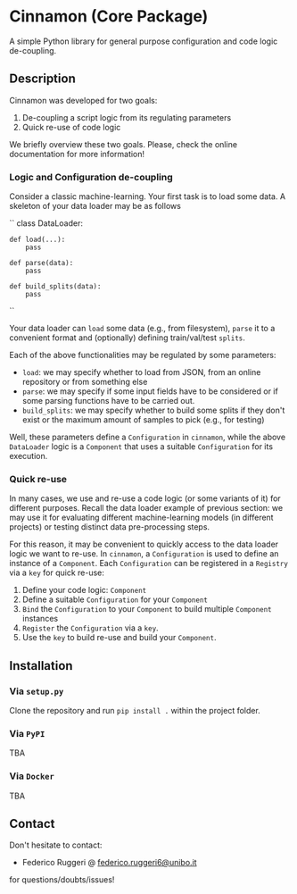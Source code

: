 # Cinnamon (Core Package)

A simple Python library for general purpose configuration and code logic de-coupling.

## Description

Cinnamon was developed for two goals:

1. De-coupling a script logic from its regulating parameters
2. Quick re-use of code logic

We briefly overview these two goals.
Please, check the online documentation for more information!

### Logic and Configuration de-coupling

Consider a classic machine-learning. Your first task is to load some data.
A skeleton of your data loader may be as follows

``
class DataLoader:

    def load(...):
        pass

    def parse(data):
        pass

    def build_splits(data):
        pass
``

Your data loader can ``load`` some data (e.g., from filesystem), 
``parse`` it to a convenient format and (optionally) defining train/val/test ``splits``.

Each of the above functionalities may be regulated by some parameters:
- ``load``: we may specify whether to load from JSON, from an online repository or from something else
-  ``parse``: we may specify if some input fields have to be considered or if some parsing functions have to be carried out.
- ``build_splits``: we may specify whether to build some splits if they don't exist or the maximum amount of samples to pick (e.g., for testing)

Well, these parameters define a ``Configuration`` in ``cinnamon``, while the above ``DataLoader`` logic is a ``Component`` that
uses a suitable ``Configuration`` for its execution.


### Quick re-use

In many cases, we use and re-use a code logic (or some variants of it) for different purposes.
Recall the data loader example of previous section: we may use it for evaluating different
machine-learning models (in different projects) or testing distinct data pre-processing steps.

For this reason, it may be convenient to quickly access to the data loader logic we want to re-use.
In ``cinnamon``, a ``Configuration`` is used to define an instance of a ``Component``.
Each ``Configuration`` can be registered in a ``Registry`` via a ``key`` for quick re-use:

1. Define your code logic: ``Component``
2. Define a suitable ``Configuration`` for your ``Component``
3. ``Bind`` the ``Configuration`` to your ``Component`` to build multiple ``Component`` instances
4. ``Register`` the ``Configuration`` via a ``key``.
5. Use the ``key`` to build re-use and build your ``Component``.


## Installation

### Via ``setup.py``

Clone the repository and run ``pip install .`` within the project folder.

### Via `PyPI`

TBA

### Via ``Docker``

TBA


## Contact

Don't hesitate to contact:
- Federico Ruggeri @ [federico.ruggeri6@unibo.it](mailto:federico.ruggeri6@unibo.it)

for questions/doubts/issues!